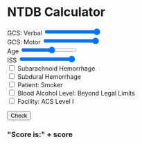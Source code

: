 <script src="myscript.js"></script>
<h1> NTDB Calculator </h1>

<form action="" id="calc" onsubmit="return false;">
	<div class="sliders">
		<div class="slidecontainer">
			<label for="gcsVerb">GCS: Verbal</label>
	  		<input type="range" min="1" max="5" value="5" class="slider" id="gcsVerb" name="gcsVerb">
		</div>
		<div class="slidecontainer">
			<label for="gcsMot">GCS: Motor</label>
	  		<input type="range" min="1" max="6" value="6" class="slider" id="gcsMot" name="gcsMot">
		</div>
		<div class="slidecontainer">
			<label for="age">Age</label>
	  		<input type="range" min="1" max="90" value="50" class="slider" id="age" name="age">
		</div>
		<div class="slidecontainer">
			<label for="iss">ISS</label>
	  		<input type="range" min="1" max="75" value="75" class="slider" id="iss" name="iss">
		</div>
	</div>

<div class="checkboxes">
	<input type="checkbox" id="sahBox" name="sahBox" value="SAH">
	<label for="sahBox"> Subarachnoid Hemorrhage </label><br>
	<input type="checkbox" id="sdhBox" name="sdhBox" value="SDH">
	<label for="sdhBox"> Subdural Hemorrhage </label><br>
	<input type="checkbox" id="smokerBox" name="smokerBox" value="Smoker">
	<label for="smokerBox"> Patient: Smoker</label><br>
	<input type="checkbox" id="balBox" name="balBox" value="BAL">
	<label for="balBox"> Blood Alcohol Level: Beyond Legal Limits </label><br>
	<input type="checkbox" id="acsBox" name="acsBox" value="ACS">
	<label for="acsBox"> Facility: ACS Level I</label><br>
</div>

<button onclick="calculate()"> Check </button>
<h3>"Score is:" + score </h3>
</form>

